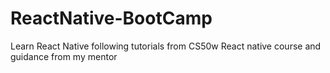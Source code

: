 # ReactNative-BootCamp
Learn React Native following tutorials from CS50w React native course and guidance from my mentor

